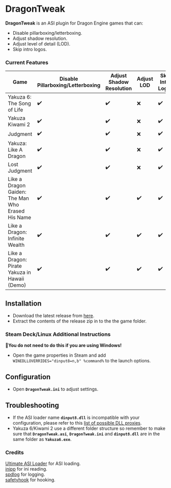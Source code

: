 # DragonTweak

**DragonTweak** is an ASI plugin for Dragon Engine games that can:
- Disable pillarboxing/letterboxing.
- Adjust shadow resolution.
- Adjust level of detail (LOD).
- Skip intro logos.

### Current Features 

| Game                                              | Disable Pillarboxing/Letterboxing | Adjust Shadow Resolution | Adjust LOD | Skip Intro Logos |
|---------------------------------------------------|-----------------------------------|--------------------------|------------|------------------|
| Yakuza 6: The Song of Life                        | ✔️                               | ✔️                      | ❌          | ✔️              |
| Yakuza Kiwami 2                                   | ✔️                               | ✔️                      | ❌          | ✔️              |
| Judgment                                          | ✔️                               | ✔️                      | ❌          | ✔️              |
| Yakuza: Like A Dragon                             | ✔️                               | ✔️                      | ❌          | ✔️              |
| Lost Judgment                                     | ✔️                               | ✔️                      | ❌          | ✔️              |
| Like a Dragon Gaiden: The Man Who Erased His Name | ✔️                               | ✔️                      | ✔️          | ✔️              |
| Like a Dragon: Infinite Wealth                    | ✔️                               | ✔️                      | ✔️          | ✔️              |
| Like a Dragon: Pirate Yakuza in Hawaii (Demo)     | ✔️                               | ✔️                      | ✔️          | ✔️              |

## Installation  
- Download the latest release from [here](https://github.com/Lyall/DragonTweak/releases). 
- Extract the contents of the release zip in to the the game folder.  

### Steam Deck/Linux Additional Instructions
🚩**You do not need to do this if you are using Windows!**  
- Open the game properties in Steam and add `WINEDLLOVERRIDES="dinput8=n,b" %command%` to the launch options.  

## Configuration
- Open **`DragonTweak.ini`** to adjust settings.

## Troubleshooting
- If the ASI loader name **`dinput8.dll`** is incompatible with your configuration, please refer to this [list of possible DLL proxies](https://github.com/ThirteenAG/Ultimate-ASI-Loader#description).
- Yakuza 6/Kiwami 2 use a different folder structure so remember to make sure that **`DragonTweak.asi`**, **`DragonTweak.ini`** and **`dinput8.dll`** are in the same folder as **`Yakuza6.exe`**.

### Credits
[Ultimate ASI Loader](https://github.com/ThirteenAG/Ultimate-ASI-Loader) for ASI loading. <br />
[inipp](https://github.com/mcmtroffaes/inipp) for ini reading. <br />
[spdlog](https://github.com/gabime/spdlog) for logging. <br />
[safetyhook](https://github.com/cursey/safetyhook) for hooking.
